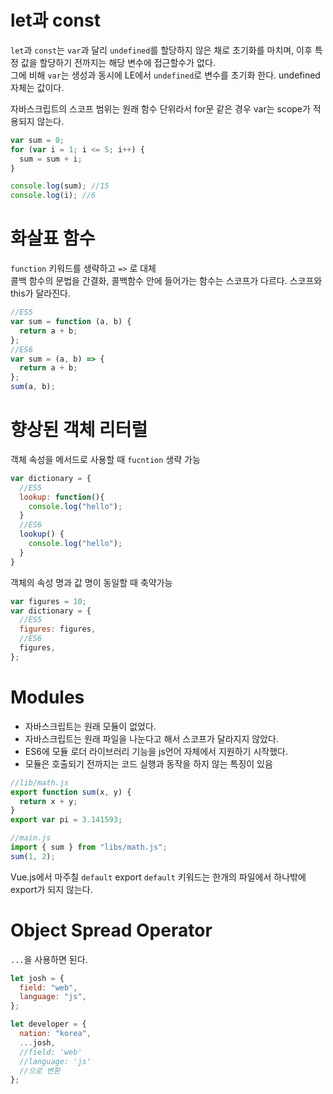 # let과 const

`let`과 `const`는 `var`과 달리 `undefined`를 할당하지 않은 채로 초기화를 마치며, 이후 특정 값을 할당하기 전까지는 해당 변수에 접근할수가 없다.  
그에 비해 `var`는 생성과 동시에 LE에서 `undefined`로 변수를 초기화 한다. undefined 자체는 값이다.

자바스크립트의 스코프 범위는 원래 함수 단위라서 for문 같은 경우 var는 scope가 적용되지 않는다.

```js
var sum = 0;
for (var i = 1; i <= 5; i++) {
  sum = sum + i;
}

console.log(sum); //15
console.log(i); //6
```

# 화살표 함수

`function` 키워드를 생략하고 `=>` 로 대체  
콜백 함수의 문법을 간결화, 콜백함수 안에 들어가는 함수는 스코프가 다르다. 스코프와 this가 달라진다.

```js
//ES5
var sum = function (a, b) {
  return a + b;
};
//ES6
var sum = (a, b) => {
  return a + b;
};
sum(a, b);
```

# 향상된 객체 리터럴

객체 속성을 메서드로 사용할 때 `fucntion` 생략 가능

```js
var dictionary = {
  //ES5
  lookup: function(){
    console.log("hello");
  }
  //ES6
  lookup() {
    console.log("hello");
  }
}
```

객체의 속성 명과 값 명이 동일할 때 축약가능

```js
var figures = 10;
var dictionary = {
  //ES5
  figures: figures,
  //ES6
  figures,
};
```

# Modules

- 자바스크립트는 원래 모듈이 없었다.
- 자바스크립트는 원래 파일을 나눈다고 해서 스코프가 달라지지 않았다.
- ES6에 모듈 로더 라이브러리 기능을 js언어 자체에서 지원하기 시작했다.
- 모듈은 호출되기 전까지는 코드 실행과 동작을 하지 않는 특징이 있음

```js
//lib/math.js
export function sum(x, y) {
  return x + y;
}
export var pi = 3.141593;

//main.js
import { sum } from "libs/math.js";
sum(1, 2);
```

Vue.js에서 마주칠 `default` export
`default` 키워드는 한개의 파일에서 하나밖에 export가 되지 않는다.

# Object Spread Operator

`...`을 사용하면 된다.

```js
let josh = {
  field: "web",
  language: "js",
};

let developer = {
  nation: "korea",
  ...josh,
  //field: 'web'
  //language: 'js'
  //으로 변환
};
```
